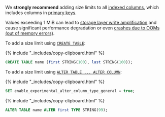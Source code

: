 We **strongly recommend** adding size limits to all [indexed columns](indexes.html), which includes columns in [primary keys](primary-key.html).

Values exceeding 1 MiB can lead to [storage layer write amplification](architecture/storage-layer.html#write-amplification) and cause significant performance degradation or even [crashes due to OOMs (out of memory errors)](cluster-setup-troubleshooting.html#out-of-memory-oom-crash).

To add a size limit using [`CREATE TABLE`](create-table.html):

{% include "_includes/copy-clipboard.html" %}
~~~ sql
CREATE TABLE name (first STRING(100), last STRING(100));
~~~

To add a size limit using [`ALTER TABLE ... ALTER COLUMN`](alter-table.html#alter-column):

{% include "_includes/copy-clipboard.html" %}
~~~ sql
SET enable_experimental_alter_column_type_general = true;
~~~

{% include "_includes/copy-clipboard.html" %}
~~~ sql
ALTER TABLE name ALTER first TYPE STRING(99);
~~~
